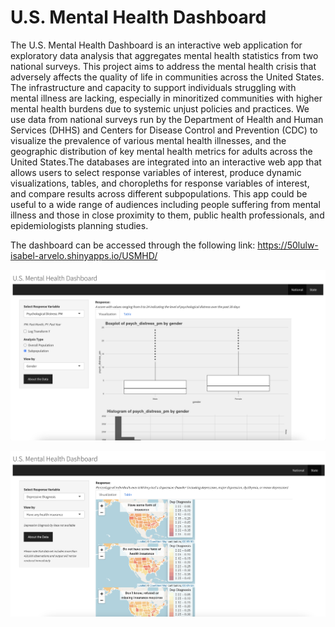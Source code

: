 # U.S. Mental Health Dashboard

The U.S. Mental Health Dashboard is an interactive web application for exploratory data analysis that aggregates mental health statistics from two national surveys. This project aims to address the mental health crisis that adversely affects the quality of life in communities across the United States. The infrastructure and capacity to support individuals struggling with mental illness are lacking, especially in minoritized communities with higher mental health burdens due to systemic unjust policies and practices. We use data from national surveys run by the Department of Health and Human Services (DHHS) and Centers for Disease Control and Prevention (CDC) to visualize the prevalence of various mental health illnesses, and the geographic distribution of key mental health metrics for adults across the United States.The databases are integrated into an interactive web app that allows users to select response variables of interest, produce dynamic visualizations, tables, and choropleths for response variables of interest, and compare results across different subpopulations. This app could be useful to a wide range of audiences including people suffering from mental illness and those in close proximity to them, public health professionals, and epidemiologists planning studies.


The dashboard can be accessed through the following link: https://50lulw-isabel-arvelo.shinyapps.io/USMHD/

![National View](assets/national_view.png)

![State View](assets/state_view.png)

